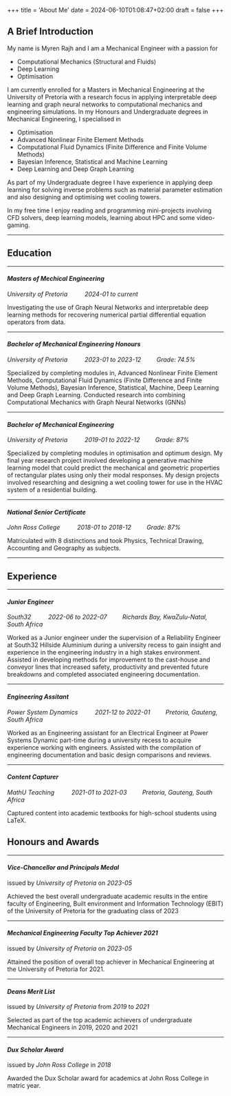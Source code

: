 +++
title = 'About Me'
date = 2024-06-10T01:08:47+02:00
draft = false
+++
## A Brief Introduction
<!-- ![portrait](portrait.jpeg) -->
My name is Myren Rajh and I am a Mechanical Engineer with a passion for

- Computational Mechanics (Structural and Fluids)
- Deep Learning
- Optimisation

I am currently enrolled for a Masters in Mechanical Engineering at the University of Pretoria with a research focus in applying interpretable deep learning and graph neural networks to computational mechanics and engineering simulations. In my Honours and Undergraduate degrees in Mechanical Engineering, I specialised in

- Optimisation
- Advanced Nonlinear Finite Element Methods
- Computational Fluid Dynamics (Finite Difference and Finite Volume Methods)
- Bayesian Inference, Statistical and Machine Learning
- Deep Learning and Deep Graph Learning

As part of my Undergraduate degree I have experience in applying deep learning for solving inverse problems such as material parameter estimation and also designing and optimising wet cooling towers. 

In my free time I enjoy reading and programming mini-projects involving CFD solvers, deep learning models, learning about HPC and some video-gaming.

---

## Education
---
#### *Masters of Mechical Engineering*
*University of Pretoria* &emsp; &emsp;
*2024-01  to  current*

Investigating the use of Graph Neural Networks and interpretable deep learning methods for recovering numerical partial differential equation operators from data.

---
#### *Bachelor of Mechanical Engineering Honours*
*University of Pretoria* &emsp; &emsp;
*2023-01  to  2023-12*&emsp; &emsp;
*Grade: 74.5%*

Specialized by completing modules in, Advanced Nonlinear Finite Element Methods, Computational Fluid Dynamics (Finite Difference and Finite Volume Methods), Bayesian Inference, Statistical, Machine, Deep Learning and Deep Graph Learning. Conducted research into combining Computational Mechanics with Graph Neural Networks (GNNs)

---
#### *Bachelor of Mechanical Engineering*
*University of Pretoria* &emsp; &emsp;
*2019-01  to  2022-12*&emsp; &emsp;
*Grade: 87%*

Specialized by completing modules in optimisation and optimum design. My final year research project involved developing a generative machine learning model that could predict the mechanical and geometric properties of rectangular plates using only their modal responses. My design projects involved researching and designing a wet cooling tower for use in the HVAC system of a residential building. 

---
#### *National Senior Certificate*
*John Ross College* &emsp; &emsp;
*2018-01  to  2018-12*&emsp; &emsp;
*Grade: 87%*

Matriculated with 8 distinctions and took Physics, Technical Drawing, Accounting and Geography as subjects.

---

## Experience
---
#### *Junior Engineer*
*South32* &emsp; &emsp;
*2022-06  to  2022-07*&emsp; &emsp;
*Richards Bay, KwaZulu-Natal, South Africa*

Worked as a Junior engineer under the supervision of a Reliability Engineer at South32 Hillside Aluminium during a university recess to gain insight and experience in the engineering industry in a high stakes environment. Assisted in developing methods for improvement to the cast-house and conveyor lines that increased safety, productivity and prevented future breakdowns and completed associated engineering documentation.

---
#### *Engineering Assitant*
*Power System Dynamics* &emsp; &emsp;
*2021-12  to  2022-01*&emsp; &emsp;
*Pretoria, Gauteng, South Africa*

Worked as an Engineering assistant for an Electrical Engineer at Power Systems Dynamic part-time during a university recess to acquire experience working with engineers. Assisted with the compilation of engineering documentation and basic design comparisons and reviews.

---
#### *Content Capturer*
*MathU Teaching* &emsp; &emsp;
*2021-01  to  2021-03*&emsp; &emsp;
*Pretoria, Gauteng, South Africa*

Captured content into academic textbooks for high-school students using LaTeX.



## Honours and Awards
---
#### *Vice-Chancellor and Principals Medal*
issued by *University of Pretoria* on *2023-05*

Achieved the best overall undergraduate academic results in the entire faculty of Engineering, Built environment and Information Technology (EBIT) of the University of Pretoria for the graduating class of 2023

---
#### *Mechanical Engineering Faculty Top Achiever 2021*
issued by *University of Pretoria* on *2023-05*

Attained the position of overall top achiever in Mechanical Engineering at the University of Pretoria for 2021.

---
#### *Deans Merit List*
issued by *University of Pretoria* from *2019* to *2021*

Selected as part of the top academic achievers of undergraduate Mechanical Engineers in  2019, 2020 and 2021

---
#### *Dux Scholar Award*
issued by *John Ross College* in *2018*

Awarded the Dux Scholar award for academics at John Ross College in matric year.
